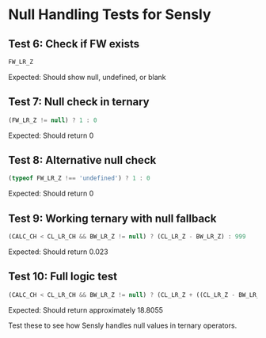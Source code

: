 # Null Handling Tests for Sensly

## Test 6: Check if FW exists
```javascript
FW_LR_Z
```
Expected: Should show null, undefined, or blank

## Test 7: Null check in ternary
```javascript
(FW_LR_Z != null) ? 1 : 0
```
Expected: Should return 0

## Test 8: Alternative null check
```javascript
(typeof FW_LR_Z !== 'undefined') ? 1 : 0
```
Expected: Should return 0

## Test 9: Working ternary with null fallback
```javascript
(CALC_CH < CL_LR_CH && BW_LR_Z != null) ? (CL_LR_Z - BW_LR_Z) : 999
```
Expected: Should return 0.023

## Test 10: Full logic test
```javascript
(CALC_CH < CL_LR_CH && BW_LR_Z != null) ? (CL_LR_Z + ((CL_LR_Z - BW_LR_Z) / (CL_LR_CH - BW_LR_CH)) * (CALC_CH - CL_LR_CH)) : (FW_LR_Z != null) ? (CL_LR_Z + ((FW_LR_Z - CL_LR_Z) / (FW_LR_CH - CL_LR_CH)) * (CALC_CH - CL_LR_CH)) : 999
```
Expected: Should return approximately 18.8055

Test these to see how Sensly handles null values in ternary operators.